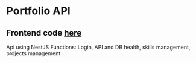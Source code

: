 # Portfolio API
## Frontend code [here](https://github.com/hugolevacher/Portfolio)
Api using NestJS
Functions: Login, API and DB health, skills management, projects management
